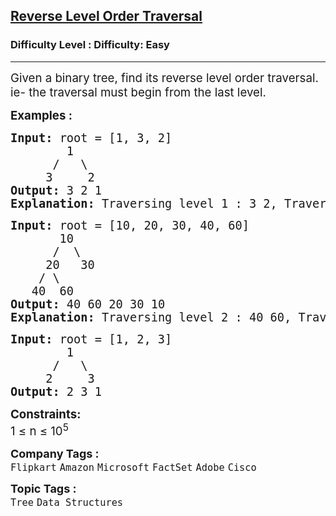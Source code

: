 <h2><a href="https://www.geeksforgeeks.org/problems/reverse-level-order-traversal/1?page=7&status=unsolved&sortBy=submissions">Reverse Level Order Traversal</a></h2><h3>Difficulty Level : Difficulty: Easy</h3><hr><div class="problems_problem_content__Xm_eO"><p><span style="font-size: 14pt;">Given a binary tree, find its reverse level order traversal. ie- the traversal must begin from the last level. </span></p>
<p><span style="font-size: 14pt;"><strong>Examples :</strong></span></p>
<pre><span style="font-size: 14pt;"><strong>Input: </strong>root = [1, 3, 2]
        1
      /   \
     3     2
<strong>Output:</strong> 3 2 1
<strong>Explanation: </strong>Traversing level 1 : 3 2, Traversing level 0 : 1</span></pre>
<pre><span style="font-size: 14pt;"><strong>Input: </strong>root = [10, 20, 30, 40, 60]
       10
      /  \
     20   30
    / \ 
   40  60
<strong>Output: </strong>40 60 20 30 10
<strong>Explanation: </strong>Traversing level 2 : 40 60, Traversing level 1 : 20 30, Traversing level 0 : 10<br></span></pre>
<pre><span style="font-size: 14pt;"><strong>Input: </strong>root = [1, 2, 3]
        1
      /   \
     2     3
<strong>Output:</strong> 2 3 1</span></pre>
<p><span style="font-size: 14pt;"><strong>Constraints:</strong><br>1 ≤ n ≤ 10<sup>5</sup></span></p></div><p><span style=font-size:18px><strong>Company Tags : </strong><br><code>Flipkart</code>&nbsp;<code>Amazon</code>&nbsp;<code>Microsoft</code>&nbsp;<code>FactSet</code>&nbsp;<code>Adobe</code>&nbsp;<code>Cisco</code>&nbsp;<br><p><span style=font-size:18px><strong>Topic Tags : </strong><br><code>Tree</code>&nbsp;<code>Data Structures</code>&nbsp;